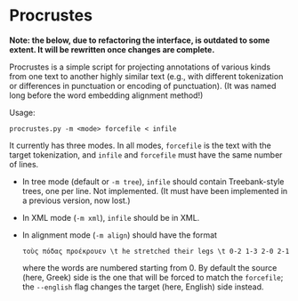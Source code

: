 # Procrustes

**Note: the below, due to refactoring the interface, is outdated to some extent. 
It will be rewritten once changes are complete.**

Procrustes is a simple script for projecting annotations of various
kinds from one text to another highly similar text (e.g., with
different tokenization or differences in punctuation or encoding of
punctuation). (It was named long before the word embedding alignment
method!)

Usage:

    procrustes.py -m <mode> forcefile < infile

It currently has three modes. In all modes, `forcefile` is the text
with the target tokenization, and `infile` and `forcefile` must have
the same number of lines.

- In tree mode (default or `-m tree`), `infile` should contain
  Treebank-style trees, one per line. Not implemented. (It must have
  been implemented in a previous version, now lost.)

- In XML mode (`-m xml`), `infile` should be in XML.
  
- In alignment mode (`-m align`) should have the format

      τοὺς πόδας προέκρουεν \t he stretched their legs \t 0-2 1-3 2-0 2-1

  where the words are numbered starting from 0. By default the source
  (here, Greek) side is the one that will be forced to match the
  `forcefile`; the `--english` flag changes the target (here, English)
  side instead.
